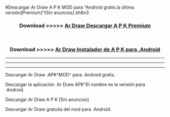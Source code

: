 #Descargar Ar Draw  A P K MOD para ^Android gratis.la última versión[Premium]^[Sin anuncios] bh8x3



<div align="center">
<h3>Download >>>>> <a href="https://es-web.web.app/?es= Ar Draw ">Ar Draw  Descargar A P K Premium</a></h3><br>

<h3>Download >>>>> <a href="https://es-web.web.app/?es= Ar Draw ">Ar Draw  Instalador de A P K para .Android</a></h3>
</div>


----------------------------------------------------------

----------------------------------------------------------

----------------------------------------------------------

Descargar Ar Draw  .APK^MOD^ para .Android gratis.

Descargar la aplicación. Ar Draw  APK^El nombre es la versión para .Android.

Descargar Ar Draw  A P K [Sin anuncios]

Descargar Ar Draw  gratuita del mod para .Android.